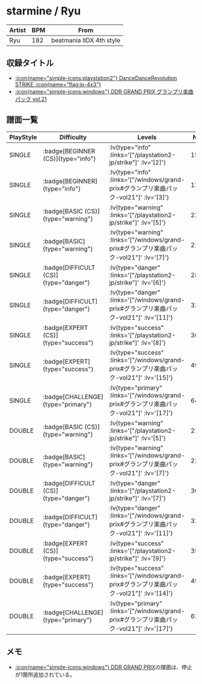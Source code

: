 # starmine / Ryu

|Artist|BPM|From|
|------|---|----|
|Ryu|182|beatmania IIDX 4th style|

## 収録タイトル

- [ :icon{name="simple-icons:playstation2"} DanceDanceRevolution STRIKE :icon{name="flag:jp-4x3"} ](/playstation2-jp/strike)
- [ :icon{name="simple-icons:windows"} DDR GRAND PRIX グランプリ楽曲パック vol.21](/windows/grand-prix#グランプリ楽曲パック-vol21)

## 譜面一覧

|PlayStyle|Difficulty|Levels|Notes|Movie|
|---------|----------|------|-----|-----|
|SINGLE| :badge[BEGINNER (CS)]{type="info"} | :lv{type="info" :links='["/playstation2-jp/strike"]' :lv='[2]'} |159/0||
|SINGLE| :badge[BEGINNER]{type="info"} | :lv{type="info" :links='["/windows/grand-prix#グランプリ楽曲パック-vol21"]' :lv='[3]'} |125/0||
|SINGLE| :badge[BASIC (CS)]{type="warning"} | :lv{type="warning" :links='["/playstation2-jp/strike"]' :lv='[5]'} |225/16||
|SINGLE| :badge[BASIC]{type="warning"} | :lv{type="warning" :links='["/windows/grand-prix#グランプリ楽曲パック-vol21"]' :lv='[7]'} |219/18||
|SINGLE| :badge[DIFFICULT (CS)]{type="danger"} | :lv{type="danger" :links='["/playstation2-jp/strike"]' :lv='[6]'} |285/28||
|SINGLE| :badge[DIFFICULT]{type="danger"} | :lv{type="danger" :links='["/windows/grand-prix#グランプリ楽曲パック-vol21"]' :lv='[11]'} |338/15||
|SINGLE| :badge[EXPERT (CS)]{type="success"} | :lv{type="success" :links='["/playstation2-jp/strike"]' :lv='[8]'} |364/12||
|SINGLE| :badge[EXPERT]{type="success"} | :lv{type="success" :links='["/windows/grand-prix#グランプリ楽曲パック-vol21"]' :lv='[15]'} |495/24||
|SINGLE| :badge[CHALLENGE]{type="primary"} | :lv{type="primary" :links='["/windows/grand-prix#グランプリ楽曲パック-vol21"]' :lv='[17]'} |647/21||
|DOUBLE| :badge[BASIC (CS)]{type="warning"} | :lv{type="warning" :links='["/playstation2-jp/strike"]' :lv='[5]'} |213/26||
|DOUBLE| :badge[BASIC]{type="warning"} | :lv{type="warning" :links='["/windows/grand-prix#グランプリ楽曲パック-vol21"]' :lv='[7]'} |222/19||
|DOUBLE| :badge[DIFFICULT (CS)]{type="danger"} | :lv{type="danger" :links='["/playstation2-jp/strike"]' :lv='[7]'} |304/2||
|DOUBLE| :badge[DIFFICULT]{type="danger"} | :lv{type="danger" :links='["/windows/grand-prix#グランプリ楽曲パック-vol21"]' :lv='[11]'} |330/27||
|DOUBLE| :badge[EXPERT (CS)]{type="success"} | :lv{type="success" :links='["/playstation2-jp/strike"]' :lv='[9]'} |352/3||
|DOUBLE| :badge[EXPERT]{type="success"} | :lv{type="success" :links='["/windows/grand-prix#グランプリ楽曲パック-vol21"]' :lv='[14]'} |495/5||
|DOUBLE| :badge[CHALLENGE]{type="primary"} | :lv{type="primary" :links='["/windows/grand-prix#グランプリ楽曲パック-vol21"]' :lv='[17]'} |635/12||

## メモ

- [ :icon{name="simple-icons:windows"} DDR GRAND PRIX](/windows/grand-prix)の譜面は、停止が1箇所追加されている。
